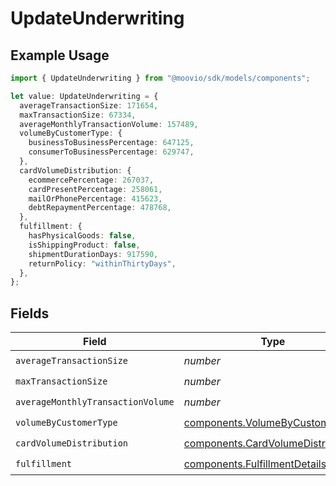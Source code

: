 # UpdateUnderwriting

## Example Usage

```typescript
import { UpdateUnderwriting } from "@moovio/sdk/models/components";

let value: UpdateUnderwriting = {
  averageTransactionSize: 171654,
  maxTransactionSize: 67334,
  averageMonthlyTransactionVolume: 157489,
  volumeByCustomerType: {
    businessToBusinessPercentage: 647125,
    consumerToBusinessPercentage: 629747,
  },
  cardVolumeDistribution: {
    ecommercePercentage: 267037,
    cardPresentPercentage: 258061,
    mailOrPhonePercentage: 415623,
    debtRepaymentPercentage: 478768,
  },
  fulfillment: {
    hasPhysicalGoods: false,
    isShippingProduct: false,
    shipmentDurationDays: 917590,
    returnPolicy: "withinThirtyDays",
  },
};
```

## Fields

| Field                                                                                  | Type                                                                                   | Required                                                                               | Description                                                                            |
| -------------------------------------------------------------------------------------- | -------------------------------------------------------------------------------------- | -------------------------------------------------------------------------------------- | -------------------------------------------------------------------------------------- |
| `averageTransactionSize`                                                               | *number*                                                                               | :heavy_check_mark:                                                                     | N/A                                                                                    |
| `maxTransactionSize`                                                                   | *number*                                                                               | :heavy_check_mark:                                                                     | N/A                                                                                    |
| `averageMonthlyTransactionVolume`                                                      | *number*                                                                               | :heavy_check_mark:                                                                     | N/A                                                                                    |
| `volumeByCustomerType`                                                                 | [components.VolumeByCustomerType](../../models/components/volumebycustomertype.md)     | :heavy_check_mark:                                                                     | N/A                                                                                    |
| `cardVolumeDistribution`                                                               | [components.CardVolumeDistribution](../../models/components/cardvolumedistribution.md) | :heavy_check_mark:                                                                     | N/A                                                                                    |
| `fulfillment`                                                                          | [components.FulfillmentDetails](../../models/components/fulfillmentdetails.md)         | :heavy_check_mark:                                                                     | N/A                                                                                    |